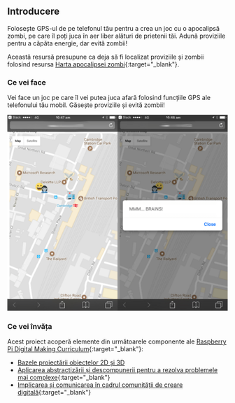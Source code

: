 ## Introducere

Folosește GPS-ul de pe telefonul tău pentru a crea un joc cu o apocalipsă zombi, pe care îl poți juca în aer liber alături de prietenii tăi. Adună proviziile pentru a căpăta energie, dar evită zombii!

Această resursă presupune ca deja să fi localizat proviziile și zombii folosind resursa [Harta apocalipsei zombi](https://projects.raspberrypi.org/el-GR/projects/zombie-apocalypse-map){:target="_blank"}.

### Ce vei face

Vei face un joc pe care îl vei putea juca afară folosind funcțiile GPS ale telefonului tău mobil. Găsește proviziile și evită zombii!

![Exemplu de joc](images/example-game.png)

### Ce vei învăța

Acest proiect acoperă elemente din următoarele componente ale [Raspberry Pi Digital Making Curriculum](http://rpf.io/curriculum){:target="_blank"}:

+ [Bazele proiectării obiectelor 2D și 3D](https://curriculum.raspberrypi.org/design/creator/)
+ [Aplicarea abstractizării și descompunerii pentru a rezolva problemele mai complexe](https://curriculum.raspberrypi.org/programming/developer/){:target="_blank"}
+ [Implicarea și comunicarea în cadrul comunității de creare digitală](https://curriculum.raspberrypi.org/community-and-sharing/creator/){:target="_blank"}